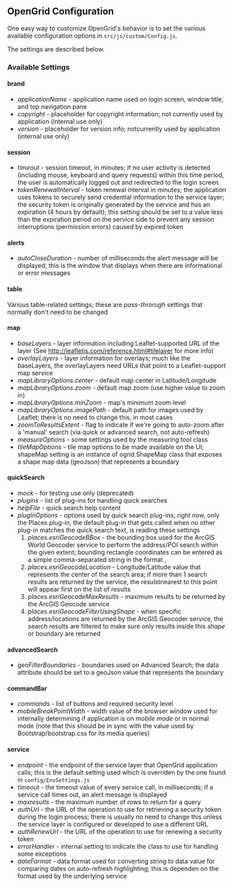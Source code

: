 ## OpenGrid Configuration

One easy way to customize OpenGrid's behavior is to set the various available configuration options in `src/js/custom/Config.js`.

The settings are described below.

### Available Settings
#### brand
* *applicationName* - application name used on login screen, window title, and top navigation pane
* *copyright* - placeholder for copyright information; not currently used by application (internal use only)
* *version* - placeholder for version info; notcurrently  used by application (internal use only)

#### session
* *timeout* - session timeout, in minutes; if no user activity is detected (including mouse, keyboard and query requests) within this 
time period, the user is automatically logged out and redirected to the login screen
* *tokenRenewalInterval* - token renewal interval in minutes; the application uses tokens to securely send credential information 
to the service layer; the security token is originally generated by the service and has an expiration (4 hours by default); this setting should 
be set to a value less than the expiration period on the service side to prevent any session interruptions (permission errors) caused by
expired token

#### alerts
* *autoCloseDuration* - number of milliseconds the alert message will be displayed; this is the window that displays when there are informational or error messages

#### table
Various table-related settings; these are *pass-throrugh* settings that normally don't need to be changed

#### map
* *baseLayers* - layer information including Leaflet-supported URL of the layer (See http://leafletjs.com/reference.html#tilelayer for more info)
* *overlayLayers* - layer information for overlays; much like the baseLayers, the overlayLayers need URLs that point to a Leaflet-support map service
* *mapLibraryOptions.center* - default map center in Latitude/Longitude
* *mapLibraryOptions.zoom* - default map zoom (use higher value to zoom in)
* *mapLibraryOptions.minZoom* - map's minimum zoom level
* *mapLibraryOptions.imagePath* - default path for images used by Leaflet; there is no need to change this, in most cases
* *zoomToResultsExtent* - flag to indicate if we're going to auto-zoom after a 'manual' search (via quick or advanced search, not auto-refresh)
* *measureOptions* - some settings used by the measuring tool class
* *tileMapOptions* - tile map options to be made available on the UI; shapeMap setting is an instance of ogrid.ShapeMap class that exposes a shape map data (geoJson) that represents a boundary

#### quickSearch
* *mock* - for testing use only (deprecated)
* *plugins* - list of plug-ins for handling quick searches
* *helpFile* - quick search help content
* *plugInOptions* - options used by quick search plug-ins; right now, only the Places plug-in, the default plug-in that gets called when no other plug-in matches the quick search text, is reading these settings
  1. *places.esriGeocodeBBox* - the bounding box used for the ArcGIS World Geocoder service to perform the address/POI search within the given extent; bounding rectangle coordinates can be entered as a simple comma-separated string in the format <lower left corner>,<upper right corner>
  2. *places.esriGeocodeLocation* - Longitude/Latitude value that represents the center of the search area; if more than 1 search results are returned by the service, the resulstnearest to this point will appear first on the list of results
  3. *places.esriGeocodeMaxResults* - maximum results to be returned by the ArcGIS Geocode service
  4. *places.esriGeocodeFilterUsingShape* - when specific address/locations are returned by the ArcGIS Geocoder service, the search results are filtered to make sure only results inside this *shape* or boundary are returned

#### advancedSearch
* *geoFilterBoundaries* - boundaries used on Advanced Search; the data attribute should be set to a geoJson value that represents the boundary

#### commandBar
* *commands* - list of buttons and required security level
* *mobileBreakPointWidth* - width value of the browser window used for internally determining if application is on *mobile mode* or in normal mode (note that this should be in sync with the value used by Bootstrap/bootstrap.css for its media queries)

 
#### service
* *endpoint* - the endpoint of the service layer that OpenGrid application calls; this is the default setting used which is overriden by the one found in `config/EnvSettings.js`
* *timeout* - the timeout value of every service call, in milliseconds; if a service call times out, an alert message is displayed
* *maxresults* - the maximum number of rows to return for a query
* *authUrl* - the URL of the operation to use for retrieving a security token during the login process; there is usually no need to change this unless the service layer is configured or developed to use a different URL
* *authRenewUrl* - the URL of the operation to use for renewing a security token
* *errorHandler* - internal setting to indicate the class to use for handling some exceptions
* *dateFormat* - data format used for converting string to data value for comparing dates on auto-refresh highlighting; this is dependen on the format used by the underlying service
